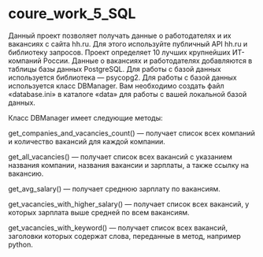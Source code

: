 # coure_work_5_SQL
Данный проект позволяет получать данные о работодателях и их вакансиях с сайта hh.ru. 
Для этого используйте публичный API hh.ru и библиотеку запросов. 
Проект определяет 10 лучших крупнейших ИТ-компаний России. 
Данные о вакансиях и работодателях добавляются в таблицы базы данных PostgreSQL. 
Для работы с базой данных используется библиотека — psycopg2. 
Для работы с базой данных используется класс DBManager. 
Вам необходимо создать файл «database.ini» в каталоге «data» для работы с вашей локальной базой данных.

Класс DBManager имеет следующие методы:

get_companies_and_vacancies_count() — получает список всех компаний и количество вакансий для каждой компании. 

get_all_vacancies() — получает список всех вакансий с указанием названия компании, 
названия вакансии и зарплаты, а также ссылку на вакансию. 

get_avg_salary() — получает среднюю зарплату по вакансиям. 

get_vacancies_with_higher_salary() — получает список всех вакансий, у которых зарплата выше средней по всем вакансиям. 

get_vacancies_with_keyword() — получает список всех вакансий, заголовки которых содержат слова, 
переданные в метод, например python.